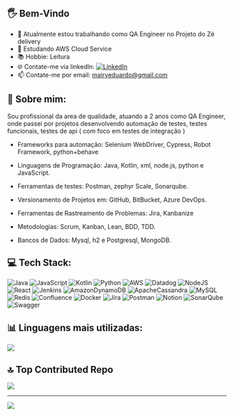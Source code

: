 ## 🖐 Bem-Vindo 

- 🔭 Atualmente estou trabalhando como QA Engineer no Projeto do Zé delivery
- 🌱 Estudando AWS Cloud Service
- 📚 Hobbie: Leitura
- 🌐 Contate-me via linkedIn: [![LinkedIn](https://img.shields.io/badge/LinkedIn-%230077B5.svg?logo=linkedin&logoColor=white)](https://linkedin.com/in/mairy-eduardo) 
- 📫 Contate-me por email: mairyeduardo@gmail.com


## 📖 Sobre mim:
Sou profissional da area de qualidade, atuando a 2 anos como QA Engineer, onde passei por projetos desenvolvendo automação de testes, testes funcionais, testes de api ( com foco em testes de integração )


- Frameworks para automação:
Selenium WebDriver, Cypress, Robot Framework, python+behave

- Linguagens de Programação: 
Java, Kotlin, xml, node.js, python e JavaScript.

- Ferramentas de testes: 
Postman, zephyr Scale, Sonarqube. 

- Versionamento de Projetos em: 
GitHub, BitBucket, Azure DevOps. 

- Ferramentas de Rastreamento de Problemas: 
Jira, Kanbanize

- Metodologias: 
Scrum, Kanban, Lean, BDD, TDD. 

- Bancos de Dados: 
Mysql, h2 e Postgresql, MongoDB.


## 💻 Tech Stack:

![Java](https://img.shields.io/badge/java-%23ED8B00.svg?style=for-the-badge&logo=openjdk&logoColor=white) ![JavaScript](https://img.shields.io/badge/javascript-%23323330.svg?style=for-the-badge&logo=javascript&logoColor=%23F7DF1E) ![Kotlin](https://img.shields.io/badge/kotlin-%237F52FF.svg?style=for-the-badge&logo=kotlin&logoColor=white) ![Python](https://img.shields.io/badge/python-3670A0?style=for-the-badge&logo=python&logoColor=ffdd54) ![AWS](https://img.shields.io/badge/AWS-%23FF9900.svg?style=for-the-badge&logo=amazon-aws&logoColor=white) ![Datadog](https://img.shields.io/badge/datadog-%23632CA6.svg?style=for-the-badge&logo=datadog&logoColor=white) ![NodeJS](https://img.shields.io/badge/node.js-6DA55F?style=for-the-badge&logo=node.js&logoColor=white) ![React](https://img.shields.io/badge/react-%2320232a.svg?style=for-the-badge&logo=react&logoColor=%2361DAFB) ![Jenkins](https://img.shields.io/badge/jenkins-%232C5263.svg?style=for-the-badge&logo=jenkins&logoColor=white) ![AmazonDynamoDB](https://img.shields.io/badge/Amazon%20DynamoDB-4053D6?style=for-the-badge&logo=Amazon%20DynamoDB&logoColor=white) ![ApacheCassandra](https://img.shields.io/badge/cassandra-%231287B1.svg?style=for-the-badge&logo=apache-cassandra&logoColor=white) ![MySQL](https://img.shields.io/badge/mysql-%2300000f.svg?style=for-the-badge&logo=mysql&logoColor=white) ![Redis](https://img.shields.io/badge/redis-%23DD0031.svg?style=for-the-badge&logo=redis&logoColor=white) ![Confluence](https://img.shields.io/badge/confluence-%23172BF4.svg?style=for-the-badge&logo=confluence&logoColor=white) ![Docker](https://img.shields.io/badge/docker-%230db7ed.svg?style=for-the-badge&logo=docker&logoColor=white) ![Jira](https://img.shields.io/badge/jira-%230A0FFF.svg?style=for-the-badge&logo=jira&logoColor=white) ![Postman](https://img.shields.io/badge/Postman-FF6C37?style=for-the-badge&logo=postman&logoColor=white) ![Notion](https://img.shields.io/badge/Notion-%23000000.svg?style=for-the-badge&logo=notion&logoColor=white) ![SonarQube](https://img.shields.io/badge/SonarQube-black?style=for-the-badge&logo=sonarqube&logoColor=4E9BCD) ![Swagger](https://img.shields.io/badge/-Swagger-%23Clojure?style=for-the-badge&logo=swagger&logoColor=white)

## 📊 Linguagens mais utilizadas:
![](https://github-readme-stats.vercel.app/api/top-langs/?username=mairyeduardo&theme=blueberry&hide_border=false&include_all_commits=false&count_private=true&layout=compact)

## 🔝 Top Contributed Repo
![](https://github-contributor-stats.vercel.app/api?username=mairyeduardo&limit=5&theme=dracula&combine_all_yearly_contributions=true)

---
[![](https://visitcount.itsvg.in/api?id=mairyeduardo&icon=0&color=0)](https://visitcount.itsvg.in)

<!-- Proudly created with GPRM ( https://gprm.itsvg.in ) -->
